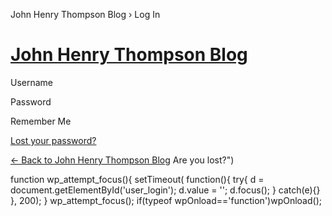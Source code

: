 John Henry Thompson Blog › Log In

# [John Henry Thompson Blog](http://wordpress.org/ 'Powered by WordPress')

Username

Password

Remember Me

[Lost your password?](http://www.j4u2.com/blog/wp-login.php?action=lostpassword 'Password Lost and Found')

[← Back to John Henry Thompson Blog](index.md) Are you lost?")

function wp_attempt_focus(){ setTimeout( function(){ try{ d = document.getElementById('user_login'); d.value = ''; d.focus(); } catch(e){} }, 200); } wp_attempt_focus(); if(typeof wpOnload=='function')wpOnload();
